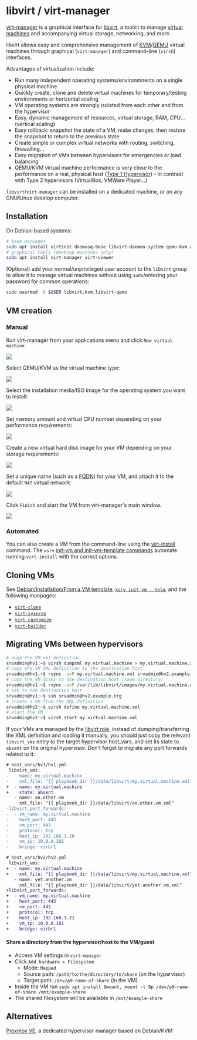 # libvirt / virt-manager

[virt-manager](https://en.wikipedia.org/wiki/Virtual_Machine_Manager) is a graphical interface for [libvirt](https://en.wikipedia.org/wiki/Libvirt), a toolkit to manage [virtual machines](https://en.wikipedia.org/wiki/Virtual_machine) and accompanying virtual storage, networking, and more.

libvirt allows easy and comprehensive management of [KVM](https://en.wikipedia.org/wiki/Kernel-based_Virtual_Machine)/[QEMU](https://en.wikipedia.org/wiki/QEMU) virtual machines through graphical (`virt-manager`) and command-line (`virsh`) interfaces.

Advantages of virtualization include:

- Run many independent operating systems/environmnents on a single physical machine
- Quickly create, clone and delete virtual machines for temporary/testing environments or horizontal scaling
- VM operating systems are strongly isolated from each other and from the hypervisor
- Easy, dynamic management of resources, virtual storage, RAM, CPU... (vertical scaling)
- Easy rollback: snapshot the state of a VM, make changes, then restore the snapshot to return to the previous state
- Create simple or complex virtual networks with routing, switching, firewalling...
- Easy migration of VMs between hypervisors for emergencies or load balancing
- QEMU/KVM virtual machine performance is very close to the performance on a real, physical host ([Type 1 Hypervisor](https://en.wikipedia.org/wiki/Hypervisor#Classification)) - in contrast with Type 2 hypervisors (VirtualBox, VMWare Player...)

`libvirt`/`virt-manager` can be installed on a dedicated machine, or on any GNU/Linux desktop computer.


## Installation

On Debian-based systems:

```bash
# base packages
sudo apt install virtinst dnsmasq-base libvirt-daemon-system qemu-kvm qemu-utils libguestfs-tools
# graphical tools (desktop machines only)
sudo apt install virt-manager virt-viewer
```

(Optional) add your normal/unprivileged user account to the `libvirt` group to allow it to manage virtual machines without using `sudo`/entering your password for common operations:

```bash
sudo usermod -G $USER libvirt,kvm,libvirt-qemu
```


## VM creation

### Manual

Run virt-manager from your applications menu and click `New virtual machine`

![](https://i.imgur.com/1e2jNP0.png)

Select QEMU/KVM as the virtual machine type:

![](https://i.imgur.com/F7ZSXFS.png)

Select the installation media/ISO image for the operating system you want to install:

![](https://i.imgur.com/o5Fu0IX.png)

Set memory amount and virtual CPU number depending on your performance requirements:

![](https://i.imgur.com/0aQlobJ.png)

Create a new virtual hard disk image for your VM depending on your storage requirements:

![](https://i.imgur.com/Ra4vp3S.png)

Set a unique name (such as a [FQDN](https://en.wikipedia.org/wiki/Fully_qualified_domain_name)) for your VM, and attach it to the default `NAT` virtual network:

![](https://i.imgur.com/3Tn34xD.png)

Click `Finish` and start the VM from virt-manager's main window.

![](https://i.imgur.com/aJGkUJz.png)


### Automated

You can also create a VM from the command-line using the [virt-install](https://manpages.debian.org/bullseye/virtinst/virt-install.1.en.html) command. The `xsrv` [init-vm and init-vm-template commands](../usage.md) automate running `virt-install` with the correct options.

## Cloning VMs

See [Debian/Installation/From a VM template](debian.md), [`xsrv init-vm --help`](.../usage.md), and the following manpages:
- [`virt-clone`](https://manpages.debian.org/bullseye/virtinst/virt-clone.1.en.html)
- [`virt-sysprep`](https://manpages.debian.org/bullseye/libguestfs-tools/virt-sysprep.1.en.html)
- [`virt-customize`](https://manpages.debian.org/bullseye/libguestfs-tools/virt-customize.1.en.html)
- [`virt-builder`](https://manpages.debian.org/bullseye/libguestfs-tools/virt-builder.1.en.html)


## Migrating VMs between hypervisors

```bash
# dump the VM xml definition
srvadmin@hv1:~$ virsh dumpxml my.virtual.machine > my.virtual.machine.xml
# copy the VM XML definition to the destination host
srvadmin@hv1:~$ rsync -avP my.virtual.machine.xml srvadmin@hv2.example.org:my.virtual.machine.xml
# copy the VM disks to the destination host (same directory)
srvadmin@hv1:~$ rsync -avP /var/lib/libvirt/images/my.virtual.machine.qcow2 srvadmin@hv2.example.org:/var/lib/libvirt/images/my.virtual.machine.qcow2
# ssh to the destination host
srvadmin@hv1:~$ ssh srvadmin@hv2.example.org
# create a VM from the XML definition
srvadmin@hv2:~$ virsh define my.virtual.machine.xml
# start the VM
srvadmin@hv2:~$ virsh start my.virtual.machine.xml
```

If your VMs are managed by the [libvirt role](https://gitlab.com/nodiscc/xsrv/-/tree/master/roles/libvirt), instead of dumping/transferring the XML definition and loading it manually, you should just copy the relevant `libvirt_vms` entry to the target hypervisor host_vars, and set its state to `absent` on the original hypervisor. Don't forget to migrate any port forwards related to it:

```diff
# host_vars/hv1/hv1.yml
 libvirt_vms:
-  - name: my.virtual.machine
-    xml_file: "{{ playbook_dir }}/data/libvirt/my.virtual.machine.xml"
+  - name: my.virtual.machine
+    state: absent
   - name: an.other.vm
     xml_file: "{{ playbook_dir }}/data/libvirt/an.other.vm.xml"
-libvirt_port_forwards:
-  - vm_name: my.virtual.machine
-    host_port: 443
-    vm_port: 443
-    protocol: tcp
-    host_ip: 192.168.1.20
-    vm_ip: 10.0.0.101
-    bridge: virbr1

# host_vars/hv2/hv2.yml
 libvirt_vms:
+  - name: my.virtual.machine
+    xml_file: "{{ playbook_dir }}/data/libvirt/my.virtual.machine.xml"
   - name: yet.another.vm
     xml_file: "{{ playbook_dir }}/data/libvirt/yet.another.vm.xml"
+libvirt_port_forwards:
+  - vm_name: my.virtual.machine
+    host_port: 443
+    vm_port: 443
+    protocol: tcp
+    host_ip: 192.168.1.21
+    vm_ip: 10.0.0.101
+    bridge: virbr1
```

<!-- TODO

## Managing resources

**CPU:** TODO

**RAM:** TODO

**Ballooning:** TODO

**VIDEO:** TODO

#### Managing virtual networks

**NAT:** TODO

**Port forwarding from the hypervisor:** TODO

**Bridged:** TODO

-->

#### Share a directory from the hypervisor/host to the VM/guest

- Access VM settings in `virt-manager`
- Click `Add hardware > Filesystem`
  - Mode: `Mapped`
  - Source path: `/path/to/the/directory/to/share` (on the hypervisor)
  - Target path: `/dev/p9-name-of-share` (in the VM)
- Inside the VM run `sudo apt install 9mount, mount -t 9p /dev/p9-name-of-share /mnt/example-share`
- The shared filesystem will be available in `/mnt/example-share`


## Alternatives

[Proxmox VE](https://en.wikipedia.org/wiki/Proxmox_Virtual_Environment), a dedicated hypervisor manager based on Debian/KVM

